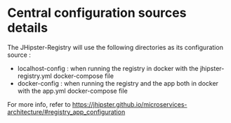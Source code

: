 # Central configuration sources details

The JHipster-Registry will use the following directories as its configuration source :
- localhost-config : when running the registry in docker with the jhipster-registry.yml docker-compose file
- docker-config : when running the registry and the app both in docker with the app.yml docker-compose file

For more info, refer to https://jhipster.github.io/microservices-architecture/#registry_app_configuration
